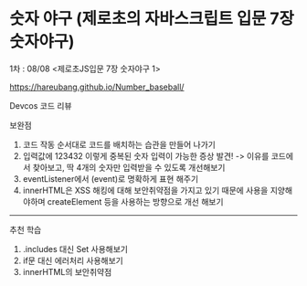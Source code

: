 # 숫자 야구 (제로초의 자바스크립트 입문 7장 숫자야구)

1차 : 08/08  <제로초JS입문 7장 숫자야구 1>

https://hareubang.github.io/Number_baseball/

Devcos 코드 리뷰

보완점
1. 코드 작동 순서대로 코드를 배치하는 습관을 만들어 나가기
2. 입력값에 123432 이렇게 중복된 숫자 입력이 가능한 증상 발견! -> 이유를 코드에서 찾아보고, 딱 4개의 숫자만 입력받을 수 있도록 개선해보기
3. eventListener에서 (event)로 명확하게 표현 해주기
4. innerHTML은 XSS 해킹에 대해 보안취약점을 가지고 있기 때문에 사용을 지양해야하며 createElement 등을 사용하는 방향으로 개선 해보기

----

추천 학습
1. .includes 대신 Set 사용해보기
2. if문 대신 에러처리 사용해보기
3. innerHTML의 보안취약점
